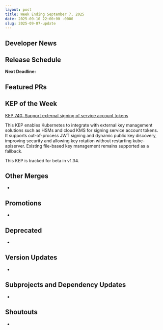 ```yaml
---
layout: post
title: Week Ending September 7, 2025
date: 2025-09-10 22:00:00 -0000
slug: 2025-09-07-update
---
```


## Developer News


## Release Schedule

**Next Deadline:**


## Featured PRs


## KEP of the Week

[KEP 740: Support external signing of service account tokens](https://github.com/kubernetes/enhancements/blob/master/keps/sig-auth/740-service-account-external-signing/README.md)

This KEP enables Kubernetes to integrate with external key management solutions such as HSMs and cloud KMS for signing service account tokens. It supports out-of-process JWT signing and dynamic public key discovery, improving security and allowing key rotation without restarting kube-apiserver. Existing file-based key management remains supported as a fallback.

This KEP is tracked for beta in v1.34.

## Other Merges

*

## Promotions

*

## Deprecated

*

## Version Updates

*

## Subprojects and Dependency Updates

*

## Shoutouts

*
